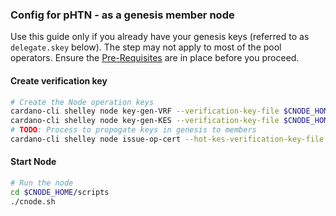 ### Config for pHTN - as a genesis member node

Use this guide only if you already have your genesis keys (referred to as `delegate.skey` below). The step may not apply to most of the pool operators.
Ensure the [Pre-Requisites](Common.md#dependencies-and-folder-structure-setup) are in place before you proceed.

#### Create verification key

``` bash
# Create the Node operation keys
cardano-cli shelley node key-gen-VRF --verification-key-file $CNODE_HOME/priv/vrf.vkey --signing-key-file $CNODE_HOME/priv/vrf.skey
cardano-cli shelley node key-gen-KES --verification-key-file $CNODE_HOME/priv/kes.vkey --signing-key-file $CNODE_HOME/priv/kes.skey
# TODO: Process to propogate keys in genesis to members
cardano-cli shelley node issue-op-cert --hot-kes-verification-key-file $CNODE_HOME/priv/kes.vkey --cold-signing-key-file $CNODE_HOME/priv/delegate.skey --operational-certificate-issue-counter $CNODE_HOME/priv/delegate.counter --kes-period 0 --out-file $CNODE_HOME/priv/ops.cert 
```

#### Start Node
``` bash
# Run the node
cd $CNODE_HOME/scripts
./cnode.sh
```
